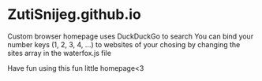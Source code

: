 # ZutiSnijeg.github.io
Custom browser homepage
uses DuckDuckGo to search
You can bind your number keys (1, 2, 3, 4, ...) to websites of your chosing by changing the sites array in the waterfox.js file

Have fun using this fun little homepage<3
